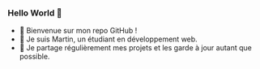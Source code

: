 ### Hello World 👋

* 🧪 Bienvenue sur mon repo GitHub !
* 🌱 Je suis Martin, un étudiant en développement web.
* 🧱 Je partage régulièrement mes projets et les garde à jour autant que possible.
